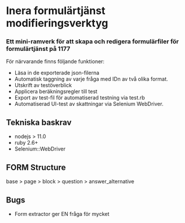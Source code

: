 # Inera formulärtjänst modifieringsverktyg
### Ett mini-ramverk för att skapa och redigera formulärfiler för formulärtjänst på 1177

För närvarande finns följande funktioner:
- Läsa in de exporterade json-filerna 
- Automatisk taggning av varje fråga med IDn av två olika format.
- Utskrift av testöverblick
- Applicera beräkningsregler till test
- Export av test-fil för automatiserad testning via test.rb
- Automatiserad UI-test av skattningar via Selenium WebDriver. 

## Tekniska baskrav
  - nodejs > 11.0
  - ruby 2.6+
  - Selenium::WebDriver

## FORM Structure
base > page > block > question > answer_alternative

## Bugs
+ Form extractor ger EN fråga för mycket